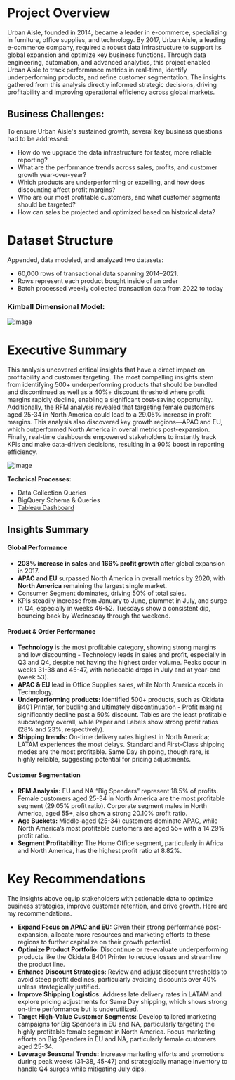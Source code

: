 # Project Overview
Urban Aisle, founded in 2014, became a leader in e-commerce, specializing in furniture, office supplies, and technology. By 2017, Urban Aisle, a leading e-commerce company, required a robust data infrastructure to support its global expansion and optimize key business functions. Through data engineering, automation, and advanced analytics, this project enabled Urban Aisle to track performance metrics in real-time, identify underperforming products, and refine customer segmentation. The insights gathered from this analysis directly informed strategic decisions, driving profitability and improving operational efficiency across global markets.

## Business Challenges:
To ensure Urban Aisle's sustained growth, several key business questions had to be addressed:
- How do we upgrade the data infrastructure for faster, more reliable reporting?
- What are the performance trends across sales, profits, and customer growth year-over-year?
- Which products are underperforming or excelling, and how does discounting affect profit margins?
- Who are our most profitable customers, and what customer segments should be targeted?
- How can sales be projected and optimized based on historical data?


# Dataset Structure
Appended, data modeled, and analyzed two datasets:
- 60,000 rows of transactional data spanning 2014–2021.
- Rows represent each product bought inside of an order
- Batch processed weekly collected transaction data from 2022 to today
  
### Kimball Dimensional Model:
![image](https://github.com/user-attachments/assets/3aa766ac-4d7c-4ce6-9997-44c80821e35a)

# Executive Summary
This analysis uncovered critical insights that have a direct impact on profitability and customer targeting. The most compelling insights stem from identifying 500+ underperforming products that should be bundled and discontinued as well as a 40%+ discount threshold where profit margins rapidly decline, enabling a significant cost-saving opportunity. Additionally, the RFM analysis revealed that targeting female customers aged 25-34 in North America could lead to a 29.05% increase in profit margins. This analysis also discovered key growth regions—APAC and EU, which outperformed North America in overall metrics post-expansion. Finally, real-time dashboards empowered stakeholders to instantly track KPIs and make data-driven decisions, resulting in a 90% boost in reporting efficiency.

![image](https://github.com/user-attachments/assets/e7237875-2d4e-471f-9dd9-7558e2547786)

**Technical Processes:**
- Data Collection Queries
- BigQuery Schema & Queries
- [Tableau Dashboard](https://public.tableau.com/app/profile/rodrigo.suarez5210/viz/ExecutiveOverview-YoYPerformance/ExecutiveOverview?publish=yes) 

## Insights Summary
#### Global Performance
- **208% increase in sales** and **166% profit growth** after global expansion in 2017.
- **APAC and EU** surpassed North America in overall metrics by 2020, with **North America** remaining the largest single market.
- Consumer Segment dominates, driving 50% of total sales.
- KPIs steadily increase from January to June, plummet in July, and surge in Q4, especially in weeks 46-52. Tuesdays show a consistent dip, bouncing back by Wednesday through the weekend.

#### Product & Order Performance
- **Technology** is the most profitable category, showing strong margins and low discounting - Technology leads in sales and profit, especially in Q3 and Q4, despite not having the highest order volume. Peaks occur in weeks 31-38 and 45-47, with noticeable drops in July and at year-end (week 53).
- **APAC & EU** lead in Office Supplies sales, while North America excels in Technology.
- **Underperforming products:** Identified 500+ products, such as Okidata B401 Printer, for budling and ultimately discontinuation - Profit margins significantly decline past a 50% discount. Tables are the least profitable subcategory overall, while Paper and Labels show strong profit ratios (28% and 23%, respectively).
- **Shipping trends:** On-time delivery rates highest in North America; LATAM experiences the most delays. Standard and First-Class shipping modes are the most profitable. Same Day shipping, though rare, is highly reliable, suggesting potential for pricing adjustments.

#### Customer Segmentation
- **RFM Analysis:** EU and NA “Big Spenders” represent 18.5% of profits. Female customers aged 25-34 in North America are the most profitable segment (29.05% profit ratio). Corporate segment males in North America, aged 55+, also show a strong 20.10% profit ratio.
- **Age Buckets:** Middle-aged (25-34) customers dominate APAC, while North America’s most profitable customers are aged 55+ with a 14.29% profit ratio..
- **Segment Profitability:** The Home Office segment, particularly in Africa and North America, has the highest profit ratio at 8.82%.

# Key Recommendations
The insights above equip stakeholders with actionable data to optimize business strategies, improve customer retention, and drive growth. Here are my recommendations.
- **Expand Focus on APAC and EU:** Given their strong performance post-expansion, allocate more resources and marketing efforts to these regions to further capitalize on their growth potential.
- **Optimize Product Portfolio:** Discontinue or re-evaluate underperforming products like the Okidata B401 Printer to reduce losses and streamline the product line.
- **Enhance Discount Strategies:** Review and adjust discount thresholds to avoid steep profit declines, particularly avoiding discounts over 40% unless strategically justified.
- **Improve Shipping Logistics:** Address late delivery rates in LATAM and explore pricing adjustments for Same Day shipping, which shows strong on-time performance but is underutilized.
- **Target High-Value Customer Segments:** Develop tailored marketing campaigns for Big Spenders in EU and NA, particularly targeting the highly profitable female segment in North America. Focus marketing efforts on Big Spenders in EU and NA, particularly female customers aged 25-34.
- **Leverage Seasonal Trends:** Increase marketing efforts and promotions during peak weeks (31-38, 45-47) and strategically manage inventory to handle Q4 surges while mitigating July dips.
